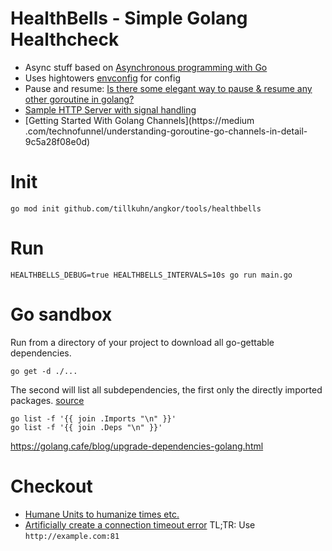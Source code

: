 # HealthBells - Simple Golang Healthcheck

* Async stuff based on [Asynchronous programming with Go](https://medium.com/@gauravsingharoy/asynchronous-programming-with-go-546b96cd50c1)
* Uses hightowers [envconfig](https://github.com/kelseyhightower/envconfig) for config
* Pause and resume: [Is there some elegant way to pause & resume any other goroutine in golang?](https://stackoverflow.com/questions/16101409/is-there-some-elegant-way-to-pause-resume-any-other-goroutine-in-golang)
* [Sample HTTP Server with signal handling](https://github.com/kelseyhightower/helloworld/blob/master/main.go)
* [Getting Started With Golang Channels](https://medium .com/technofunnel/understanding-goroutine-go-channels-in-detail-9c5a28f08e0d)

# Init
```
go mod init github.com/tillkuhn/angkor/tools/healthbells
```
# Run 
```
HEALTHBELLS_DEBUG=true HEALTHBELLS_INTERVALS=10s go run main.go
```
# Go sandbox

Run from a directory of your project to download all go-gettable dependencies.
```
go get -d ./...
```

The second will list all subdependencies, the first only the directly imported packages. [source](https://stackoverflow.com/questions/32758235/how-to-get-all-dependency-files-for-a-program-using-golang)
```
go list -f '{{ join .Imports "\n" }}'
go list -f '{{ join .Deps "\n" }}'
```
https://golang.cafe/blog/upgrade-dependencies-golang.html

# Checkout 

* [Humane Units to humanize times etc.](https://github.com/dustin/go-humanize)
* [Artificially create a connection timeout error](https://stackoverflow.com/questions/100841/artificially-create-a-connection-timeout-error) TL;TR: Use `http://example.com:81`
